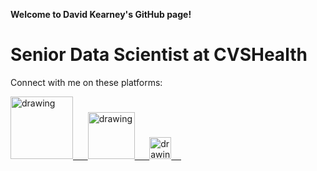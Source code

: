 **Welcome to David Kearney's GitHub page!**

# Senior Data Scientist at CVSHealth


Connect with me on these platforms:

 
  <a href="https://www.linkedin.com/in/davidrkearney/"><img src="https://res.cloudinary.com/importdata/image/upload/v1595012354/linkedin_t9qiwy.png" alt="drawing" width="100"/> &nbsp;&nbsp;&nbsp;&nbsp; <a href="https://www.kaggle.com/drkearney/"><img src="https://res.cloudinary.com/importdata/image/upload/v1595012924/kaggle_ksaktb.png" alt="drawing" width="75"/> &nbsp;&nbsp;&nbsp;&nbsp; <a href="https://medium.com/@david.raymond.kearney"><img src="https://res.cloudinary.com/importdata/image/upload/v1595012354/medium_mono_hoz0z5.png" alt="drawing" width="35"/>&nbsp;&nbsp;&nbsp;&nbsp;
  
  
  
  

<!--
**davidrkearney/davidrkearney** is a ✨ _special_ ✨ repository because its `README.md` (this file) appears on your GitHub profile.

Here are some ideas to get you started:

- 🔭 I’m currently working on ...
- 🌱 I’m currently learning ...
- 👯 I’m looking to collaborate on ...
- 🤔 I’m looking for help with ...
- 💬 Ask me about ...
- 📫 How to reach me: ...
- 😄 Pronouns: ...
- ⚡ Fun fact: ...
-->
